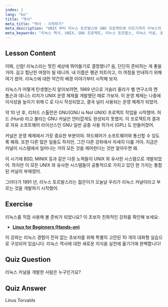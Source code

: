 ```yaml
---
index: 1
lang: "ko"
title: "역사"
meta_title: "역사 - 시작하기"
meta_description: "UNIX 부터 리누스 토르발스와 GNU 프로젝트에 이르기까지 리눅스의 역사에 대해 알아보세요. 초보자를 위한 리눅스의 기원과 진화를 이해하세요."
meta_keywords: "리눅스 역사, UNIX, GNU 프로젝트, 리누스 토르발스, 리눅스 커널, 초보자 리눅스, 리눅스 튜토리얼, 리눅스 가이드"
---
```


## Lesson Content

이봐, 신참! 리눅스라는 멋진 세상에 뛰어들기로 결정했나? 음, 단단히 준비하는 게 좋을 거야. 길고 험난한 여정이 될 테니까. 내 이름은 펭귄 피트이고, 이 여정을 안내하기 위해 여기 왔어. 리눅스에 대한 약간의 배경 이야기부터 시작해 보자.

리눅스가 어떻게 탄생했는지 알아보려면, 1969 년으로 거슬러 올라가 벨 연구소의 켄 톰슨과 데니스 리치가 UNIX 운영 체제를 개발했던 때로 가보자. 이 운영 체제는 나중에 이식성을 높이기 위해 C 로 다시 작성되었고, 결국 널리 사용되는 운영 체제가 되었어.

약 10 년 후, 리처드 스톨먼은 GNU(GNU is Not UNIX) 프로젝트 작업을 시작했어. 허드 (Hurd) 라고 불리는 GNU 커널은 안타깝게도 완성되지 못했지. 이 프로젝트의 결과로 자유 소프트웨어 라이선스인 GNU 일반 공중 사용 허가서 (GPL) 도 만들어졌어.

커널은 운영 체제에서 가장 중요한 부분이야. 하드웨어가 소프트웨어와 통신할 수 있도록 해줘. 또한 다른 많은 일들도 하지만, 그건 다른 강좌에서 자세히 다룰 거야. 지금은 커널이 시스템에서 일어나는 거의 모든 것을 제어한다는 것만 알아두면 돼.

이 시기에 BSD, MINIX 등과 같은 다른 노력들이 UNIX 와 유사한 시스템으로 개발되었어. 하지만 이 모든 UNIX 와 유사한 시스템들이 공통적으로 가지고 있던 한 가지는 통합된 커널의 부재였어.

그러다가 1991 년, 리누스 토르발스라는 젊은이가 오늘날 우리가 리눅스 커널이라고 부르는 것을 개발하기 시작했어.

## Exercise

리눅스를 직접 사용해 볼 준비가 되었나요? 이 초보자 친화적인 강좌를 확인해 보세요:

- **[Linux for Beginners (Hands-on)](https://labex.io/ko/learn/linux)**

이 강좌는 리눅스 경험이 전혀 없는 초보자를 위해 특별히 고안된 10 개의 대화형 실습으로 구성되어 있습니다. 리눅스 역사에 대한 새로운 지식을 실천에 옮기기에 완벽합니다!

## Quiz Question

리눅스 커널을 개발한 사람은 누구인가요?

## Quiz Answer

Linus Torvalds
